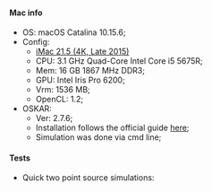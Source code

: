 #### Mac info
* OS: macOS Catalina 10.15.6;
* Config:
    * [iMac 21.5 (4K, Late 2015)](https://everymac.com/systems/apple/imac/specs/imac-core-i5-3.1-21-inch-aluminum-retina-4k-late-2015-specs.html)
    * CPU: 3.1 GHz Quad-Core Intel Core i5 5675R;
    * Mem: 16 GB 1867 MHz DDR3;
    * GPU: Intel Iris Pro 6200;
    * Vrm: 1536 MB;
    * OpenCL: 1.2;
* OSKAR:
    * Ver: 2.7.6;
    * Installation follows the official guide [here](https://github.com/OxfordSKA/OSKAR/releases/tag/2.7.6);
    * Simulation was done via cmd line;

#### Tests
* Quick two point source simulations:

